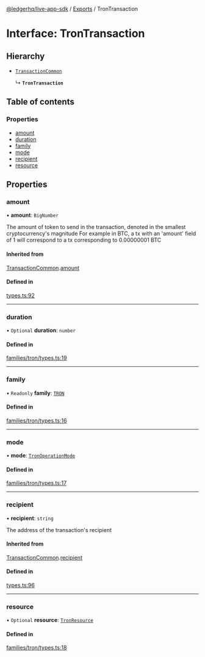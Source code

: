 [@ledgerhq/live-app-sdk](../README.md) / [Exports](../modules.md) / TronTransaction

# Interface: TronTransaction

## Hierarchy

- [`TransactionCommon`](TransactionCommon.md)

  ↳ **`TronTransaction`**

## Table of contents

### Properties

- [amount](TronTransaction.md#amount)
- [duration](TronTransaction.md#duration)
- [family](TronTransaction.md#family)
- [mode](TronTransaction.md#mode)
- [recipient](TronTransaction.md#recipient)
- [resource](TronTransaction.md#resource)

## Properties

### amount

• **amount**: `BigNumber`

The amount of token to send in the transaction, denoted in the smallest cryptocurrency's magnitude
For example in BTC, a tx with an 'amount' field of 1 will correspond to a tx corresponding to 0.00000001 BTC

#### Inherited from

[TransactionCommon](TransactionCommon.md).[amount](TransactionCommon.md#amount)

#### Defined in

[types.ts:92](https://github.com/LedgerHQ/live-app-sdk/blob/5608a83/src/types.ts#L92)

___

### duration

• `Optional` **duration**: `number`

#### Defined in

[families/tron/types.ts:19](https://github.com/LedgerHQ/live-app-sdk/blob/5608a83/src/families/tron/types.ts#L19)

___

### family

• `Readonly` **family**: [`TRON`](../enums/FAMILIES.md#tron)

#### Defined in

[families/tron/types.ts:16](https://github.com/LedgerHQ/live-app-sdk/blob/5608a83/src/families/tron/types.ts#L16)

___

### mode

• **mode**: [`TronOperationMode`](../modules.md#tronoperationmode)

#### Defined in

[families/tron/types.ts:17](https://github.com/LedgerHQ/live-app-sdk/blob/5608a83/src/families/tron/types.ts#L17)

___

### recipient

• **recipient**: `string`

The address of the transaction's recipient

#### Inherited from

[TransactionCommon](TransactionCommon.md).[recipient](TransactionCommon.md#recipient)

#### Defined in

[types.ts:96](https://github.com/LedgerHQ/live-app-sdk/blob/5608a83/src/types.ts#L96)

___

### resource

• `Optional` **resource**: [`TronResource`](../modules.md#tronresource)

#### Defined in

[families/tron/types.ts:18](https://github.com/LedgerHQ/live-app-sdk/blob/5608a83/src/families/tron/types.ts#L18)
